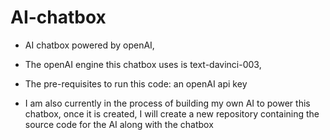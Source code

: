 # AI-chatbox

- AI chatbox powered by openAI,
- The openAI engine this chatbox uses is text-davinci-003,
- The pre-requisites to run this code: an openAI api key

- I am also currently in the process of building my own AI to power this chatbox, once it is created, I will create a new repository containing the source code for the AI 
  along with the chatbox
